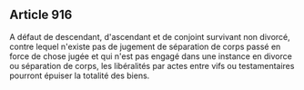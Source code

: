 Article 916
----
A défaut de descendant, d'ascendant et de conjoint survivant non divorcé, contre
lequel n'existe pas de jugement de séparation de corps passé en force de chose
jugée et qui n'est pas engagé dans une instance en divorce ou séparation de
corps, les libéralités par actes entre vifs ou testamentaires pourront épuiser
la totalité des biens.
